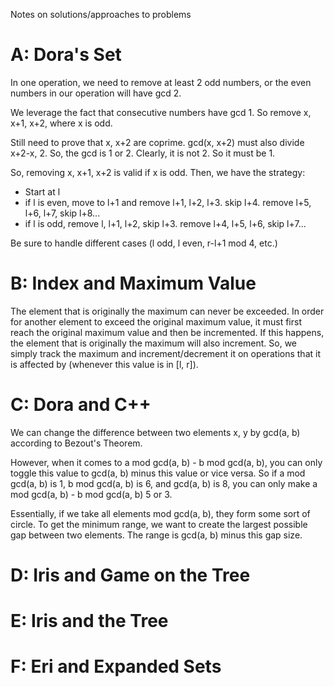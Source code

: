 Notes on solutions/approaches to problems

# A: Dora's Set
In one operation, we need to remove at least 2 odd numbers, or the even numbers in our operation will have gcd 2.

We leverage the fact that consecutive numbers have gcd 1. So remove x, x+1, x+2, where x is odd.

Still need to prove that x, x+2 are coprime. gcd(x, x+2) must also divide x+2-x, 2. So, the gcd is 1 or 2.
Clearly, it is not 2. So it must be 1.

So, removing x, x+1, x+2 is valid if x is odd. Then, we have the strategy:
- Start at l
- if l is even, move to l+1 and remove l+1, l+2, l+3. skip l+4. remove l+5, l+6, l+7, skip l+8...
- if l is odd, remove l, l+1, l+2, skip l+3. remove l+4, l+5, l+6, skip l+7...

Be sure to handle different cases (l odd, l even, r-l+1 mod 4, etc.)

# B: Index and Maximum Value
The element that is originally the maximum can never be exceeded.
In order for another element to exceed the original maximum value, it must first reach the original maximum value and then be incremented. If this happens, the element that is originally the maximum will also increment. So, we simply track the maximum and increment/decrement it on operations that it is affected by (whenever this value is in [l, r]).

# C: Dora and C++
We can change the difference between two elements x, y by gcd(a, b) according to Bezout's Theorem.

However, when it comes to a mod gcd(a, b) - b mod gcd(a, b), you can only toggle this value to gcd(a, b) minus this value or vice versa. So if a mod gcd(a, b) is 1, b mod gcd(a, b) is 6, and gcd(a, b) is 8, you can only make a mod gcd(a, b) - b mod gcd(a, b) 5 or 3. 

Essentially, if we take all elements mod gcd(a, b), they form some sort of circle. To get the minimum range, we want to create the largest possible gap between two elements. The range is gcd(a, b) minus this gap size. 

# D: Iris and Game on the Tree

# E: Iris and the Tree

# F: Eri and Expanded Sets